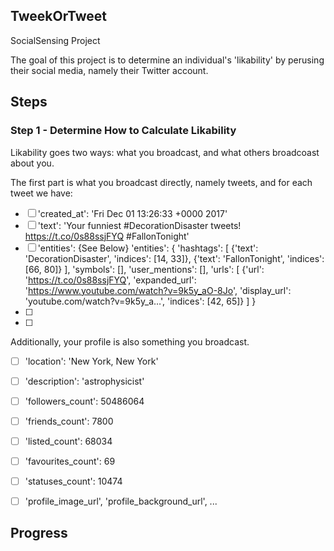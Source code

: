 ## TweekOrTweet

SocialSensing Project

The goal of this project is to determine an individual's 'likability' by perusing their social media, namely their Twitter account.

## Steps

### Step 1 - Determine How to Calculate Likability

Likability goes two ways: what you broadcast, and what others broadcoast about you.

The first part is what you broadcast directly, namely tweets, and for each tweet we have:
- [ ] 'created_at': 'Fri Dec 01 13:26:33 +0000 2017'
- [ ] 'text': 'Your funniest #DecorationDisaster tweets! https://t.co/0s88ssjFYQ #FallonTonight'
- [ ] 'entities': {See Below}
'entities': {
    'hashtags': [
         {'text': 'DecorationDisaster', 'indices': [14, 33]}, 
         {'text': 'FallonTonight', 'indices': [66, 80]}
    ], 
    'symbols': [],
    'user_mentions': [], 
    'urls': [
         {'url': 'https://t.co/0s88ssjFYQ', 
         'expanded_url': 'https://www.youtube.com/watch?v=9k5y_aO-8Jo',
         'display_url': 'youtube.com/watch?v=9k5y_a…', 
         'indices': [42, 65]}
    ]
}
- [ ] 
- [ ] 


Additionally, your profile is also something you broadcast.
- [ ] 'location': 'New York, New York'
- [ ] 'description': 'astrophysicist'
- [ ] 'followers_count': 50486064
- [ ] 'friends_count': 7800
- [ ] 'listed_count': 68034
- [ ] 'favourites_count': 69
- [ ] 'statuses_count': 10474
- [ ] 'profile_image_url', 'profile_background_url', ...  


## Progress